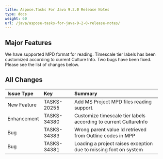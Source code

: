 ```yaml
---
title: Aspose.Tasks For Java 9.2.0 Release Notes
type: docs
weight: 60
url: /java/aspose-tasks-for-java-9-2-0-release-notes/
---
```


## **Major Features**
We have supported MPD format for reading. Timescale tier labels has been customized according to current Culture Info. Two bugs have been fixed. Please see the list of changes below.

## **All Changes**
|**Issue Type**|**Key**|**Summary**|
| :- | :- | :- |
|New Feature|TASKS-20255|Add MS Project MPD files reading support.|
|Enhancement|TASKS-34380|Customize timescale tier labels according to current CultureInfo|
|Bug|TASKS-34383|Wrong parent value Id retrieved from Outline codes in MPP|
|Bug|TASKS-34381|Loading a project raises exception due to missing font on system|
